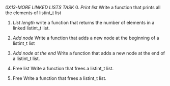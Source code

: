 _0X13-MORE LINKED LISTS_
*TASK*
0.  _Print list_
Write a function that prints all the elements of listint_t list

1. _List length_
write a function that returns the number of elements in a linked listint_t list.

2. _Add node_
Write a function that adds a new node at the beginning of a listint_t list

3. _Add node at the end_
Write a function that adds a new node at the end of a listint_t list.

4. Free list
Write a function that frees a listint_t list.

5.  Free
Write a function that frees a listint_t list.

